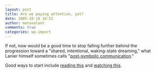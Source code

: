 ```yaml
---
layout: post
title: Are we paying attention, yet?
date: 2005-10-18 16:53
author: metavalent
comments: true
categories: wp-import
---
```

If not, now would be a good time to stop falling further behind the progression toward a "shared, intentional, waking-state dreaming," what Lanier himself sometimes calls "<a href="https://www.advanced.org/jaron/">post-symbolic communication</a>."

Good ways to start include <a href="https://www.futuresalon.org/2004/04/full_salon_with.html">reading this</a> and <a href="https://www.archive.org/details/FutureSalon_04_2004">watching this</a>.
